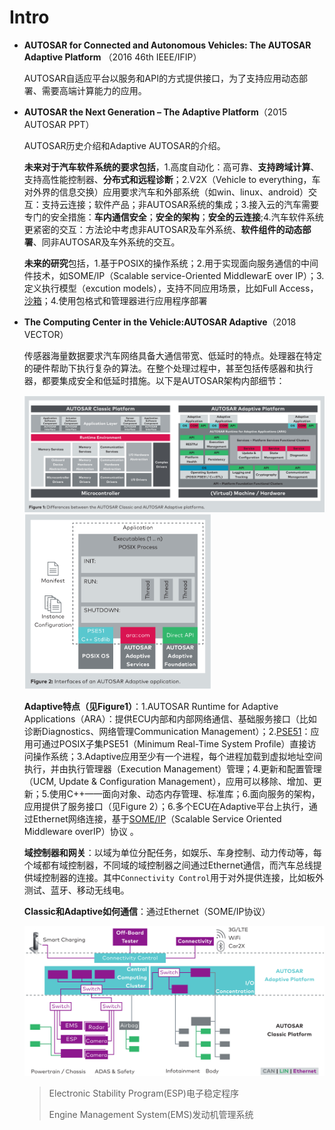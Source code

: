 # Intro

* **AUTOSAR for Connected and Autonomous Vehicles: The AUTOSAR Adaptive Platform** （2016 46th IEEE/IFIP）

  AUTOSAR自适应平台以服务和API的方式提供接口，为了支持应用动态部署、需要高端计算能力的应用。

* **AUTOSAR the Next Generation – The Adaptive Platform**（2015 AUTOSAR PPT）

  AUTOSAR历史介绍和Adaptive AUTOSAR的介绍。

  **未来对于汽车软件系统的要求包括**，1.高度自动化：高可靠、**支持跨域计算**、支持高性能控制器、**分布式和远程诊断**；2.V2X（Vehicle to everything，车对外界的信息交换）应用要求汽车和外部系统（如win、linux、android）交互：支持云连接；软件产品；非AUTOSAR系统的集成；3.接入云的汽车需要专门的安全措施：**车内通信安全**；**安全的架构**；**安全的云连接**;4.汽车软件系统更紧密的交互：方法论中考虑非AUTOSAR及车外系统、**软件组件的动态部署**、同非AUTOSAR及车外系统的交互。

  **未来的研究**包括，1.基于POSIX的操作系统；2.用于实现面向服务通信的中间件技术，如SOME/IP（Scalable service-Oriented MiddlewarE over IP）；3.定义执行模型（excution models），支持不同应用场景，比如Full Access，[沙箱](./sandboxing.md)；4.使用包格式和管理器进行应用程序部署

* **The Computing Center in the Vehicle:AUTOSAR Adaptive**（2018 VECTOR）

  传感器海量数据要求汽车网络具备大通信带宽、低延时的特点。处理器在特定的硬件帮助下执行复杂的算法。在整个处理过程中，甚至包括传感器和执行器，都要集成安全和低延时措施。以下是AUTOSAR架构内部细节：

  <img src="./img/Structure_Autosar_Classical_Adaptive.png" width="700" alt="AUTOSAR经典平台和自适应平台">

  <img src="./img/Structure_App.png" width="300" alt="AUTOSAR自适应平台的应用结构">

  **Adaptive特点（见Figure1）**：1.AUTOSAR Runtime for Adaptive Applications（ARA）：提供ECU内部和内部网络通信、基础服务接口（比如诊断Diagnostics、网络管理Communication Management）；2.[PSE51](./PSE51.md)：应用可通过POSIX子集PSE51（Minimum Real-Time System Profile）直接访问操作系统；3.Adaptive应用至少有一个进程，每个进程加载到虚拟地址空间执行，并由执行管理器（Execution Management）管理；4.更新和配置管理（UCM, Update & Configuration Management），应用可以移除、增加、更新；5.使用C++——面向对象、动态内存管理、标准库；6.面向服务的架构，应用提供了服务接口（见Figure 2）；6.多个ECU在Adaptive平台上执行，通过Ethernet网络连接，基于[SOME/IP](./SOME-IP.md)（Scalable Service Oriented Middleware overIP）协议 。

  **域控制器和网关**：以域为单位分配任务，如娱乐、车身控制、动力传动等，每个域都有域控制器，不同域的域控制器之间通过Ethernet通信，而汽车总线提供域控制器的连接。其中`Connectivity Control`用于对外提供连接，比如板外测试、蓝牙、移动无线电。

  **Classic和Adaptive如何通信**：通过Ethernet（SOME/IP协议）

  <img src="./img/Vehicle_Arch_Adap_Clas.png" width="700" alt="AUTOSAR经典平台和自适应平台内部连接">

  > Electronic Stability Program(ESP)电子稳定程序
  >
  > Engine Management System(EMS)发动机管理系统

  